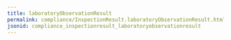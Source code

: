```yaml
---
title: laboratoryObservationResult
permalink: compliance/InspectionResult.laboratoryObservationResult.html
jsonid: compliance_inspectionresult_laboratoryobservationresult
---
```

